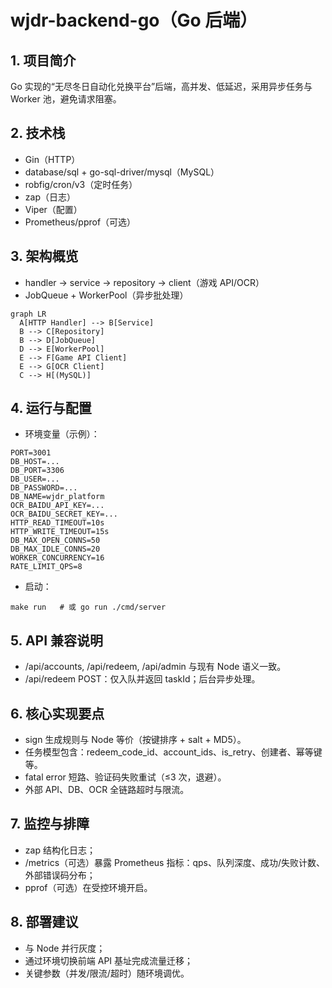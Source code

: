 # wjdr-backend-go（Go 后端）

## 1. 项目简介
Go 实现的“无尽冬日自动化兑换平台”后端，高并发、低延迟，采用异步任务与 Worker 池，避免请求阻塞。

## 2. 技术栈
- Gin（HTTP）
- database/sql + go-sql-driver/mysql（MySQL）
- robfig/cron/v3（定时任务）
- zap（日志）
- Viper（配置）
- Prometheus/pprof（可选）

## 3. 架构概览
- handler → service → repository → client（游戏 API/OCR）
- JobQueue + WorkerPool（异步批处理）

```mermaid
graph LR
  A[HTTP Handler] --> B[Service]
  B --> C[Repository]
  B --> D[JobQueue]
  D --> E[WorkerPool]
  E --> F[Game API Client]
  E --> G[OCR Client]
  C --> H[(MySQL)]
```

## 4. 运行与配置
- 环境变量（示例）：
```
PORT=3001
DB_HOST=...
DB_PORT=3306
DB_USER=...
DB_PASSWORD=...
DB_NAME=wjdr_platform
OCR_BAIDU_API_KEY=...
OCR_BAIDU_SECRET_KEY=...
HTTP_READ_TIMEOUT=10s
HTTP_WRITE_TIMEOUT=15s
DB_MAX_OPEN_CONNS=50
DB_MAX_IDLE_CONNS=20
WORKER_CONCURRENCY=16
RATE_LIMIT_QPS=8
```

- 启动：
```
make run   # 或 go run ./cmd/server
```

## 5. API 兼容说明
- /api/accounts, /api/redeem, /api/admin 与现有 Node 语义一致。
- /api/redeem POST：仅入队并返回 taskId；后台异步处理。

## 6. 核心实现要点
- sign 生成规则与 Node 等价（按键排序 + salt + MD5）。
- 任务模型包含：redeem_code_id、account_ids、is_retry、创建者、幂等键等。
- fatal error 短路、验证码失败重试（≤3 次，退避）。
- 外部 API、DB、OCR 全链路超时与限流。

## 7. 监控与排障
- zap 结构化日志；
- /metrics（可选）暴露 Prometheus 指标：qps、队列深度、成功/失败计数、外部错误码分布；
- pprof（可选）在受控环境开启。

## 8. 部署建议
- 与 Node 并行灰度；
- 通过环境切换前端 API 基址完成流量迁移；
- 关键参数（并发/限流/超时）随环境调优。